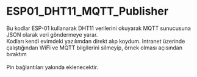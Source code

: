 # ESP01_DHT11_MQTT_Publisher

Bu kodlar ESP-01 kullanarak DHT11 verilerini okuyarak MQTT sunucusuna JSON olarak veri göndermeye yarar.<br>
Kodları kendi evimdeki yazılımdan direkt alıp koydum. Intranet üzerinde çalıştığından WiFi ve MQTT bilgilerini silmeyip, örnek olması açısından bıraktım<br><br>
Pin bağlantıları yakında eklenecektir.
